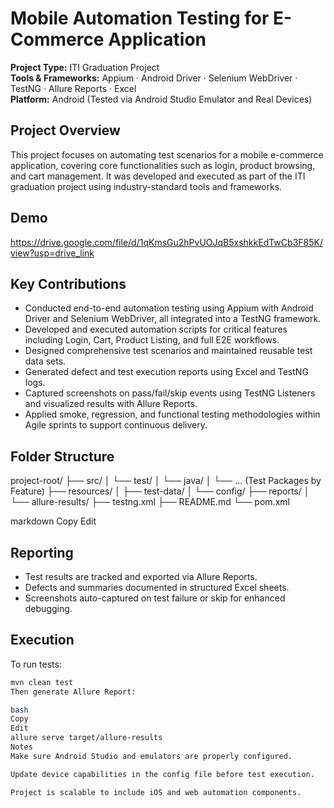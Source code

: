 # Mobile Automation Testing for E-Commerce Application

**Project Type:** ITI Graduation Project  
**Tools & Frameworks:** Appium · Android Driver · Selenium WebDriver · TestNG · Allure Reports · Excel  
**Platform:** Android (Tested via Android Studio Emulator and Real Devices)

## Project Overview

This project focuses on automating test scenarios for a mobile e-commerce application, covering core functionalities such as login, product browsing, and cart management. It was developed and executed as part of the ITI graduation project using industry-standard tools and frameworks.
## Demo
https://drive.google.com/file/d/1qKmsGu2hPvUOJqB5xshkkEdTwCb3F85K/view?usp=drive_link

## Key Contributions

- Conducted end-to-end automation testing using Appium with Android Driver and Selenium WebDriver, all integrated into a TestNG framework.
- Developed and executed automation scripts for critical features including Login, Cart, Product Listing, and full E2E workflows.
- Designed comprehensive test scenarios and maintained reusable test data sets.
- Generated defect and test execution reports using Excel and TestNG logs.
- Captured screenshots on pass/fail/skip events using TestNG Listeners and visualized results with Allure Reports.
- Applied smoke, regression, and functional testing methodologies within Agile sprints to support continuous delivery.

## Folder Structure

project-root/
├── src/
│ └── test/
│ └── java/
│ └── ... (Test Packages by Feature)
├── resources/
│ ├── test-data/
│ └── config/
├── reports/
│ └── allure-results/
├── testng.xml
├── README.md
└── pom.xml

markdown
Copy
Edit

## Reporting

- Test results are tracked and exported via Allure Reports.
- Defects and summaries documented in structured Excel sheets.
- Screenshots auto-captured on test failure or skip for enhanced debugging.

## Execution

To run tests:
```bash
mvn clean test
Then generate Allure Report:

bash
Copy
Edit
allure serve target/allure-results
Notes
Make sure Android Studio and emulators are properly configured.

Update device capabilities in the config file before test execution.

Project is scalable to include iOS and web automation components.
